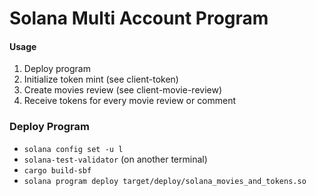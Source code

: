 # Solana Multi Account Program

#### Usage

1. Deploy program
2. Initialize token mint (see client-token)
3. Create movies review (see client-movie-review)
4. Receive tokens for every movie review or comment

### Deploy Program

- `solana config set -u l`
- `solana-test-validator` (on another terminal)
- `cargo build-sbf`
- `solana program deploy target/deploy/solana_movies_and_tokens.so`
